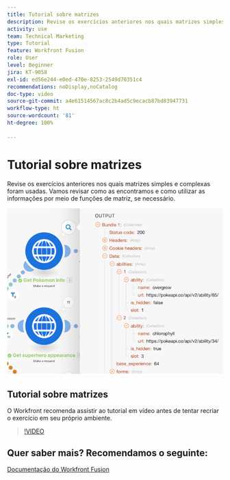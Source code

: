 ```yaml
---
title: Tutorial sobre matrizes
description: Revise os exercícios anteriores nos quais matrizes simples e complexas foram usadas no [!DNL Adobe Workfront Fusion].
activity: use
team: Technical Marketing
type: Tutorial
feature: Workfront Fusion
role: User
level: Beginner
jira: KT-9058
exl-id: ed56e244-e0ed-470e-8253-2549d70351c4
recommendations: noDisplay,noCatalog
doc-type: video
source-git-commit: a4e61514567ac8c2b4ad5c9ecacb87bd83947731
workflow-type: ht
source-wordcount: '81'
ht-degree: 100%

---
```


# Tutorial sobre matrizes

Revise os exercícios anteriores nos quais matrizes simples e complexas foram usadas. Vamos revisar como as encontramos e como utilizar as informações por meio de funções de matriz, se necessário.

![Imagem de um cenário do Fusion](assets/final-functional-bits-and-bobs-1.png)

## Tutorial sobre matrizes

O Workfront recomenda assistir ao tutorial em vídeo antes de tentar recriar o exercício em seu próprio ambiente.

>[!VIDEO](https://video.tv.adobe.com/v/335299/?quality=12&learn=on)


## Quer saber mais? Recomendamos o seguinte:

[Documentação do Workfront Fusion](https://experienceleague.adobe.com/docs/workfront/using/adobe-workfront-fusion/workfront-fusion-2.html?lang=br)
